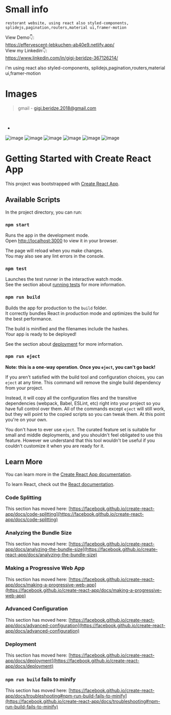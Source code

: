 # Small info
```
restorant website, using react also styled-components, splidejs,pagination,routers,material ui,framer-motion
```
View Demo👇: <br />
https://effervescent-lebkuchen-ab40e9.netlify.app/ <br />
View my Linkedin👇: <br />
https://www.linkedin.com/in/gigi-beridze-367126214/ <br />

i'm using react also styled-components, splidejs,pagination,routers,material ui,framer-motion

# Images

> gmail - gigi.beridze.2018@gmail.com<br /> 
<br />

-
![image](https://user-images.githubusercontent.com/82542634/165371639-15389f35-e20f-4a63-be80-79363e926774.png)
![image](https://user-images.githubusercontent.com/82542634/165371660-bb49e4fc-b352-4d24-91a7-64624d0e1a4f.png)
![image](https://user-images.githubusercontent.com/82542634/165371707-7276fde3-e253-4859-afbd-31ed0e380828.png)
![image](https://user-images.githubusercontent.com/82542634/165371744-f51fd356-770f-45ff-a01a-b65ad14a2a7f.png)
![image](https://user-images.githubusercontent.com/82542634/165371781-69a6a845-4df4-49ae-8ee1-c1f986d7348b.png)
![image](https://user-images.githubusercontent.com/82542634/165371792-c7d03b86-1f4c-4922-b59a-dc2c62d577d3.png)



# Getting Started with Create React App

This project was bootstrapped with [Create React App](https://github.com/facebook/create-react-app).

## Available Scripts

In the project directory, you can run:

### `npm start`

Runs the app in the development mode.\
Open [http://localhost:3000](http://localhost:3000) to view it in your browser.

The page will reload when you make changes.\
You may also see any lint errors in the console.

### `npm test`

Launches the test runner in the interactive watch mode.\
See the section about [running tests](https://facebook.github.io/create-react-app/docs/running-tests) for more information.

### `npm run build`

Builds the app for production to the `build` folder.\
It correctly bundles React in production mode and optimizes the build for the best performance.

The build is minified and the filenames include the hashes.\
Your app is ready to be deployed!

See the section about [deployment](https://facebook.github.io/create-react-app/docs/deployment) for more information.

### `npm run eject`

**Note: this is a one-way operation. Once you `eject`, you can't go back!**

If you aren't satisfied with the build tool and configuration choices, you can `eject` at any time. This command will remove the single build dependency from your project.

Instead, it will copy all the configuration files and the transitive dependencies (webpack, Babel, ESLint, etc) right into your project so you have full control over them. All of the commands except `eject` will still work, but they will point to the copied scripts so you can tweak them. At this point you're on your own.

You don't have to ever use `eject`. The curated feature set is suitable for small and middle deployments, and you shouldn't feel obligated to use this feature. However we understand that this tool wouldn't be useful if you couldn't customize it when you are ready for it.

## Learn More

You can learn more in the [Create React App documentation](https://facebook.github.io/create-react-app/docs/getting-started).

To learn React, check out the [React documentation](https://reactjs.org/).

### Code Splitting

This section has moved here: [https://facebook.github.io/create-react-app/docs/code-splitting](https://facebook.github.io/create-react-app/docs/code-splitting)

### Analyzing the Bundle Size

This section has moved here: [https://facebook.github.io/create-react-app/docs/analyzing-the-bundle-size](https://facebook.github.io/create-react-app/docs/analyzing-the-bundle-size)

### Making a Progressive Web App

This section has moved here: [https://facebook.github.io/create-react-app/docs/making-a-progressive-web-app](https://facebook.github.io/create-react-app/docs/making-a-progressive-web-app)

### Advanced Configuration

This section has moved here: [https://facebook.github.io/create-react-app/docs/advanced-configuration](https://facebook.github.io/create-react-app/docs/advanced-configuration)

### Deployment

This section has moved here: [https://facebook.github.io/create-react-app/docs/deployment](https://facebook.github.io/create-react-app/docs/deployment)

### `npm run build` fails to minify

This section has moved here: [https://facebook.github.io/create-react-app/docs/troubleshooting#npm-run-build-fails-to-minify](https://facebook.github.io/create-react-app/docs/troubleshooting#npm-run-build-fails-to-minify)
